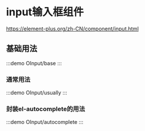 # input输入框组件

https://element-plus.org/zh-CN/component/input.html

## 基础用法

:::demo
OInput/base
:::

### 通常用法

:::demo
OInput/usually
:::

### 封装el-autocomplete的用法

:::demo
OInput/autocomplete
:::
